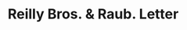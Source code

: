 ---
doi: 10.7916/D8PR9721
date_other: '1936'
date_other_textual: '1936'
form: correspondence
genre:
- Letters (correspondence)
name:
- Reilly Bros. & Raub
object_in_context_url: https://biggert.cul.columbia.edu/items/view/ave_biggert_01375
subject_hierarchical_geographic:
- Lancaster, Pennsylvania, United States
subject_name:
- Reilly Bros. & Raub
title: Reilly Bros. & Raub. Letter
sort_title: Reilly Bros. & Raub. Letter
call_number: ave_biggert_01375
coordinates:
- 40.03972222222222,-76.30444444444444
pid: ave_biggert_01375
identifiers: ave_biggert_01375
thumbnail: https://derivativo-1.library.columbia.edu/iiif/2/ldpd:344672/full/!256,256/0/native.jpg
permalink: "/items/ave_biggert_01375/"
layout: iiif-image-page
---